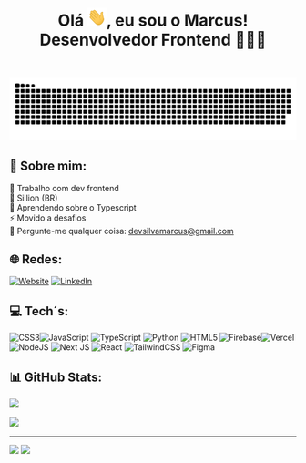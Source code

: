 <!-- Visitors count
![Profile Views](http://estruyf-github.azurewebsites.net/api/VisitorHit?user=silvamaarcus&repo=silvamaarcus&countColorcountColor)
-->
<h1 align="center">
  Olá <img src="assets/images/Hi.gif" alt="hi gif" width="33">, eu sou o Marcus!<br/> Desenvolvedor Frontend 👨🏻‍💻
</h1>
&nbsp;

<div style="text-align: center;">

![Snake animation](https://raw.githubusercontent.com/andrebrito16/andrebrito16/output/github-contribution-grid-snake-dark.svg)

</div>

## 💫 Sobre mim:

🔭 Trabalho com dev frontend<br>🤝 Sillion (BR)<br>🌱 Aprendendo sobre o Typescript<br>⚡ Movido a desafios <br> 💬 Pergunte-me qualquer coisa: devsilvamarcus@gmail.com

## 🌐 Redes:

<!-- [![Instagram](https://img.shields.io/badge/Instagram-%23E4405F.svg?logo=Instagram&logoColor=white)](https://instagram.com/https://instagram.com/silvamaarcus) -->

[![Website](https://img.shields.io/badge/Website-%23E4405F.svg?logo=Website&logoColor=white)](https://portifoliomarcus.vercel.app) [![LinkedIn](https://img.shields.io/badge/LinkedIn-%230077B5.svg?logo=linkedin&logoColor=white)](https://linkedin.com/in/https://www.linkedin.com/b/silvamaarcus)

## 💻 Tech´s:

![CSS3](https://img.shields.io/badge/css3-%231572B6.svg?style=for-the-badge&logo=css3&logoColor=white)![JavaScript](https://img.shields.io/badge/javascript-%23323330.svg?style=for-the-badge&logo=javascript&logoColor=%23F7DF1E) ![TypeScript](https://img.shields.io/badge/typescript-%23007ACC.svg?style=for-the-badge&logo=typescript&logoColor=white) ![Python](https://img.shields.io/badge/python-3670A0?style=for-the-badge&logo=python&logoColor=ffdd54) ![HTML5](https://img.shields.io/badge/html5-%23E34F26.svg?style=for-the-badge&logo=html5&logoColor=white) ![Firebase](https://img.shields.io/badge/firebase-%23039BE5.svg?style=for-the-badge&logo=firebase)![Vercel](https://img.shields.io/badge/vercel-%23000000.svg?style=for-the-badge&logo=vercel&logoColor=white)  ![NodeJS](https://img.shields.io/badge/node.js-6DA55F?style=for-the-badge&logo=node.js&logoColor=white) ![Next JS](https://img.shields.io/badge/Next-black?style=for-the-badge&logo=next.js&logoColor=white) ![React](https://img.shields.io/badge/react-%2320232a.svg?style=for-the-badge&logo=react&logoColor=%2361DAFB) ![TailwindCSS](https://img.shields.io/badge/tailwindcss-%2338B2AC.svg?style=for-the-badge&logo=tailwind-css&logoColor=white) ![Figma](https://img.shields.io/badge/figma-%23F24E1E.svg?style=for-the-badge&logo=figma&logoColor=white)

## 📊 GitHub Stats:

<!-- ![](https://github-readme-stats.vercel.app/api?username=silvamaarcus&theme=omni&hide_border=false&include_all_commits=true&count_private=true)<br/> -->

![](https://github-readme-streak-stats.herokuapp.com/?user=silvamaarcus&theme=omni&hide_border=false)<br/>

![](https://github-readme-stats.vercel.app/api/top-langs/?username=silvamaarcus&theme=omni&hide_border=false&include_all_commits=true&count_private=true&layout=compact&langs_count=16)

<!-- ### ✍️ Random Dev Quote

![](https://quotes-github-readme.vercel.app/api?type=horizontal&theme=tokyonight) -->

---

[![](https://visitcount.itsvg.in/api?id=silvamaarcus&icon=0&color=0)](https://visitcount.itsvg.in)
[![](http://estruyf-github.azurewebsites.net/api/VisitorHit?user=silvamaarcus&repo=silvamaarcus&countColorcountColor)]()

<!-- ## 💰 You can help me by Donating

[![BuyMeACoffee](https://img.shields.io/badge/Buy%20Me%20a%20Coffee-ffdd00?style=for-the-badge&logo=buy-me-a-coffee&logoColor=black)](https://buymeacoffee.com/https://www.buymeacoffee.com/silvamaarcus) -->

<!--
**Talking about Personal Stuffs:**

<img width="55%" align="right" alt="Airplane" src="https://s2.qwant.com/thumbr/700x0/f/0/b42adfc87d753c138a2ec2543563562c271bb5dc15cc9160599239223b8689/cartoon-airplane-drawing-51.png?u=http%3A%2F%2Fgetdrawings.com%2Fimage%2Fcartoon-airplane-drawing-51.png&q=0&b=1&p=0&a=1" />

- 💬 Ask me about anything, I am happy to help;
- 💡 "Everything you want is a dream away"
- ✈️ I love airplanes
- 💻Computer Engineering Student
- Working at StoneCo. a Brazilian fintech of payment


<br />

[![Github](https://img.shields.io/badge/-Github-000?style=flat&logo=Github&logoColor=white)](https://github.com/silvamaarcus)
[![Instagram](https://img.shields.io/badge/-Instagram-c13584?style=flat&labelColor=c13584&logo=instagram&logoColor=white)](https://www.instagram.com/andrefbrito_/)
[![Twitter](https://img.shields.io/badge/-Twitter-e2e2e2?style=flat&logo=Twitter&logoColor=blue)](https://twitter.com/andrebrito16_)
-->
